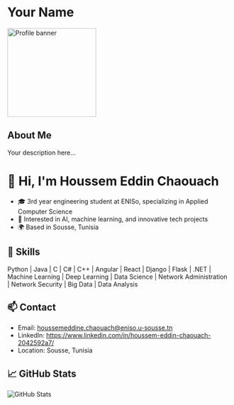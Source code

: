# Your Name

<img src="Capture d'écran 2025-10-19 092806.png" alt="Profile banner" width="200" height="200">

## About Me
Your description here...
# 👋 Hi, I'm Houssem Eddin Chaouach

- 🎓 3rd year engineering student at ENISo, specializing in Applied Computer Science
- 🤖 Interested in AI, machine learning, and innovative tech projects
- 🌍 Based in Sousse, Tunisia

## 🚀 Skills

Python | Java | C | C# | C++ | Angular | React | Django | Flask | .NET | Machine Learning | Deep Learning | Data Science | Network Administration | Network Security | Big Data | Data Analysis

## 📫 Contact

- Email: houssemeddine.chaouach@eniso.u-sousse.tn
- LinkedIn: https://www.linkedin.com/in/houssem-eddin-chaouach-2042592a7/
- Location: Sousse, Tunisia

## 📈 GitHub Stats

![GitHub Stats](https://github-readme-stats.vercel.app/api?username=HoussemEddinChaouach-eniso&show_icons=true&theme=default)
